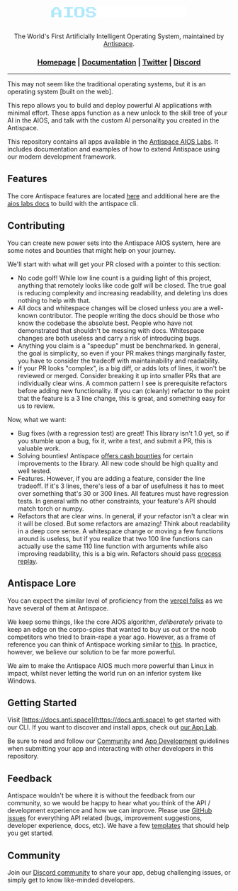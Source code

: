 <div align="center">
<!-- <picture>
  <img alt="antispace" media="(prefers-color-scheme: light)" src="/docs/antispace.svg" width="50%" height="auto">
</picture> <br/><br/> -->
<picture>
  <img alt="antispace" media="(prefers-color-scheme: light)" src="/docs/aios.svg" width="20%" height="auto">
</picture>
<picture>
  <img alt="aios labs" media="(prefers-color-scheme: light)" src="/docs/app_lab.svg" width="40%" height="auto">
</picture><br/><br/>

  The World's First Artificially Intelligent Operating System, maintained by [Antispace](https://anti.space).

<h3>
  
[Homepage](https://anti.space) | [Documentation](https://docs.anti.space/) | [Twitter](https://x.com/antispaceAI) | [Discord](https://discord.gg/64XZqNU6JF)

</h3>
</div>

---

This may not seem like the traditional operating systems, but it is an operating system [built on the web]. 

This repo allows you to build and deploy powerful AI applications with minimal effort. These apps function as a new unlock to the skill tree of your AI in the AIOS, and talk with the custom AI personality you created in the Antispace.

This repository contains all apps available in the [Antispace AIOS Labs](https://anti.space/lab). It includes documentation and examples of how to extend Antispace using our modern development framework.

## Features
The core Antispace features are located [here](https://anti.space/features) and additional here are the [aios labs docs](https://docs.anti.space) to build with the antispace cli.

## Contributing
<!-- 
There has been a lot of interest in antispace lately. Following these guidelines will help your PR get accepted.
 -->
You can create new power sets into the Antispace AIOS system, here are some notes and bounties that might help on your journey.

We'll start with what will get your PR closed with a pointer to this section:

- No code golf! While low line count is a guiding light of this project, anything that remotely looks like code golf will be closed. The true goal is reducing complexity and increasing readability, and deleting \ns does nothing to help with that.
- All docs and whitespace changes will be closed unless you are a well-known contributor. The people writing the docs should be those who know the codebase the absolute best. People who have not demonstrated that shouldn't be messing with docs. Whitespace changes are both useless and carry a risk of introducing bugs.
- Anything you claim is a "speedup" must be benchmarked. In general, the goal is simplicity, so even if your PR makes things marginally faster, you have to consider the tradeoff with maintainability and readability.
- If your PR looks "complex", is a big diff, or adds lots of lines, it won't be reviewed or merged. Consider breaking it up into smaller PRs that are individually clear wins. A common pattern I see is prerequisite refactors before adding new functionality. If you can (cleanly) refactor to the point that the feature is a 3 line change, this is great, and something easy for us to review.

Now, what we want:

- Bug fixes (with a regression test) are great! This library isn't 1.0 yet, so if you stumble upon a bug, fix it, write a test, and submit a PR, this is valuable work.
- Solving bounties! Antispace [offers cash bounties](https://docs.google.com/spreadsheets/d/1-PbP6IwWgx0jXhpSDgni8c_k0t055KBbwXeNE_mJkhs/edit?usp=sharing) for certain improvements to the library. All new code should be high quality and well tested.
- Features. However, if you are adding a feature, consider the line tradeoff. If it's 3 lines, there's less of a bar of usefulness it has to meet over something that's 30 or 300 lines. All features must have regression tests. In general with no other constraints, your feature's API should match torch or numpy.
- Refactors that are clear wins. In general, if your refactor isn't a clear win it will be closed. But some refactors are amazing! Think about readability in a deep core sense. A whitespace change or moving a few functions around is useless, but if you realize that two 100 line functions can actually use the same 110 line function with arguments while also improving readability, this is a big win. Refactors should pass [process replay](#process-replay-tests).

## Antispace Lore
You can expect the similar level of proficiency from the [vercel folks](https://github.com/vercel) as we have several of them at Antispace.

We keep some things, like the core AIOS algorithm, _deliberately_ private to keep an edge on the corpo-spies that wanted to buy us out or the noob competitors who tried to brain-rape a year ago. However, as a frame of reference you can think of Antispace working similar to [this](https://x.com/karpathy/status/1723140519554105733?ref_src=twsrc%5Etfw%7Ctwcamp%5Etweetembed%7Ctwterm%5E1723140519554105733%7Ctwgr%5Eafeded018909f97cd262a3bea79519ea5861f7db%7Ctwcon%5Es1_&ref_url=https%3A%2F%2Fcdn.embedly.com%2Fwidgets%2Fmedia.html%3Ftype%3Dtext2Fhtmlkey%3Da19fcc184b9711e1b4764040d3dc5c07schema%3Dtwitterurl%3Dhttps3A%2F%2Ftwitter.com%2Fkarpathy%2Fstatus%2F17231405195541057333Fs3D4626t3DuuEcj3Up_XwhDshmNCpLBQimage%3Dhttps3A%2F%2Fabs.twimg.com%2Ferrors%2Flogo46x38.png). In practice, however, we believe our solution to be far more powerful. 

We aim to make the Antispace AIOS much more powerful than Linux in impact, whilst never letting the world run on an inferior system like Windows.

## Getting Started

Visit [https://docs.anti.space](https://docs.anti.space) to get started with our CLI. If you want to discover and install apps, check out [our App Lab](https://anti.space/apps).

Be sure to read and follow our [Community](https://anti.space/community) and [App Development](https://docs.anti.space/app-development) guidelines when submitting your app and interacting with other developers in this repository.

## Feedback

Antispace wouldn't be where it is without the feedback from our community, so we would be happy to hear what you think of the API / development experience and how we can improve. Please use [GitHub issues](https://github.com/antispace/app-lab/issues/new/choose) for everything API related (bugs, improvement suggestions, developer experience, docs, etc). We have a few [templates](https://github.com/Antispace-AI/aios-labs/tree/main/examples) that should help you get started.

## Community

Join our [Discord community](https://discord.gg/64XZqNU6JF) to share your app, debug challenging issues, or simply get to know like-minded developers.
